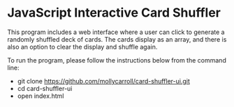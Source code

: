 # JavaScript Interactive Card Shuffler

This program includes a web interface where a user can click to generate a randomly shuffled deck of cards. The cards display as an array, and there is also an option to clear the display and shuffle again.

To run the program, please follow the instructions below from the command line:
- git clone https://github.com/mollycarroll/card-shuffler-ui.git 
- cd card-shuffler-ui
- open index.html
